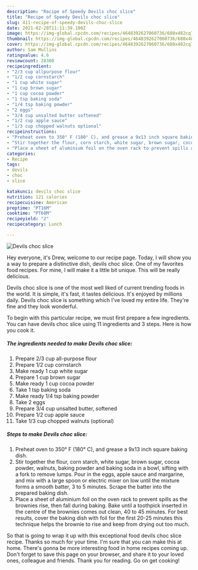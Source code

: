 ```yaml
---
description: "Recipe of Speedy Devils choc slice"
title: "Recipe of Speedy Devils choc slice"
slug: 411-recipe-of-speedy-devils-choc-slice
date: 2021-02-28T11:11:39.100Z
image: https://img-global.cpcdn.com/recipes/4648392627060736/680x482cq70/devils-choc-slice-recipe-main-photo.jpg
thumbnail: https://img-global.cpcdn.com/recipes/4648392627060736/680x482cq70/devils-choc-slice-recipe-main-photo.jpg
cover: https://img-global.cpcdn.com/recipes/4648392627060736/680x482cq70/devils-choc-slice-recipe-main-photo.jpg
author: Sam Mullins
ratingvalue: 4.6
reviewcount: 28300
recipeingredient:
- "2/3 cup allpurpose flour"
- "1/2 cup cornstarch"
- "1 cup white sugar"
- "1 cup brown sugar"
- "1 cup cocoa powder"
- "1 tsp baking soda"
- "1/4 tsp baking powder"
- "2 eggs"
- "3/4 cup unsalted butter softened"
- "1/2 cup apple sauce"
- "1/3 cup chopped walnuts optional"
recipeinstructions:
- "Preheat oven to 350° F (180° C), and grease a 9x13 inch square baking dish."
- "Stir together the flour, corn starch, white sugar, brown sugar, cocoa powder, walnuts, baking powder and baking soda in a bowl, sifting with a fork to remove lumps. Pour in the eggs, apple sauce and margarine, and mix with a large spoon or electric mixer on low until the mixture forms a smooth batter, 3 to 5 minutes. Scrape the batter into the prepared baking dish."
- "Place a sheet of aluminium foil on the oven rack to prevent spills as the brownies rise, then fall during baking. Bake until a toothpick inserted in the centre of the brownies comes out clean, 40 to 45 minutes. For best results, cover the baking dish with foil for the first 20-25 minutes this technique helps the brownie to rise and keep from drying out too much."
categories:
- Recipe
tags:
- devils
- choc
- slice

katakunci: devils choc slice 
nutrition: 121 calories
recipecuisine: American
preptime: "PT16M"
cooktime: "PT60M"
recipeyield: "2"
recipecategory: Lunch

---
```



![Devils choc slice](https://img-global.cpcdn.com/recipes/4648392627060736/680x482cq70/devils-choc-slice-recipe-main-photo.jpg)

Hey everyone, it's Drew, welcome to our recipe page. Today, I will show you a way to prepare a distinctive dish, devils choc slice. One of my favorites food recipes. For mine, I will make it a little bit unique. This will be really delicious.



Devils choc slice is one of the most well liked of current trending foods in the world. It is simple, it's fast, it tastes delicious. It's enjoyed by millions daily. Devils choc slice is something which I've loved my entire life. They're fine and they look wonderful.


To begin with this particular recipe, we must first prepare a few ingredients. You can have devils choc slice using 11 ingredients and 3 steps. Here is how you cook it.

<!--inarticleads1-->

##### The ingredients needed to make Devils choc slice:

1. Prepare 2/3 cup all-purpose flour
1. Prepare 1/2 cup cornstarch
1. Make ready 1 cup white sugar
1. Prepare 1 cup brown sugar
1. Make ready 1 cup cocoa powder
1. Take 1 tsp baking soda
1. Make ready 1/4 tsp baking powder
1. Take 2 eggs
1. Prepare 3/4 cup unsalted butter, softened
1. Prepare 1/2 cup apple sauce
1. Take 1/3 cup chopped walnuts (optional)




<!--inarticleads2-->

##### Steps to make Devils choc slice:

1. Preheat oven to 350° F (180° C), and grease a 9x13 inch square baking dish.
1. Stir together the flour, corn starch, white sugar, brown sugar, cocoa powder, walnuts, baking powder and baking soda in a bowl, sifting with a fork to remove lumps. Pour in the eggs, apple sauce and margarine, and mix with a large spoon or electric mixer on low until the mixture forms a smooth batter, 3 to 5 minutes. Scrape the batter into the prepared baking dish.
1. Place a sheet of aluminium foil on the oven rack to prevent spills as the brownies rise, then fall during baking. Bake until a toothpick inserted in the centre of the brownies comes out clean, 40 to 45 minutes. For best results, cover the baking dish with foil for the first 20-25 minutes this technique helps the brownie to rise and keep from drying out too much.




So that is going to wrap it up with this exceptional food devils choc slice recipe. Thanks so much for your time. I'm sure that you can make this at home. There's gonna be more interesting food in home recipes coming up. Don't forget to save this page on your browser, and share it to your loved ones, colleague and friends. Thank you for reading. Go on get cooking!
